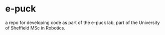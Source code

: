 # e-puck
a repo for developing code as part of the e-puck lab, part of the University of Sheffield MSc in Robotics. 
